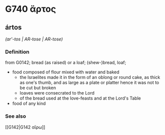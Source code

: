 # G740 ἄρτος

## ártos

_(ar'-tos | AR-tose | AR-tose)_

### Definition

from G0142; bread (as raised) or a loaf; (shew-)bread, loaf; 

- food composed of flour mixed with water and baked
  - the Israelites made it in the form of an oblong or round cake, as thick as one's thumb, and as large as a plate or platter hence it was not to be cut but broken
  - loaves were consecrated to the Lord
  - of the bread used at the love-feasts and at the Lord's Table
- food of any kind

### See also

[[G142|G142 αἴρω]]
